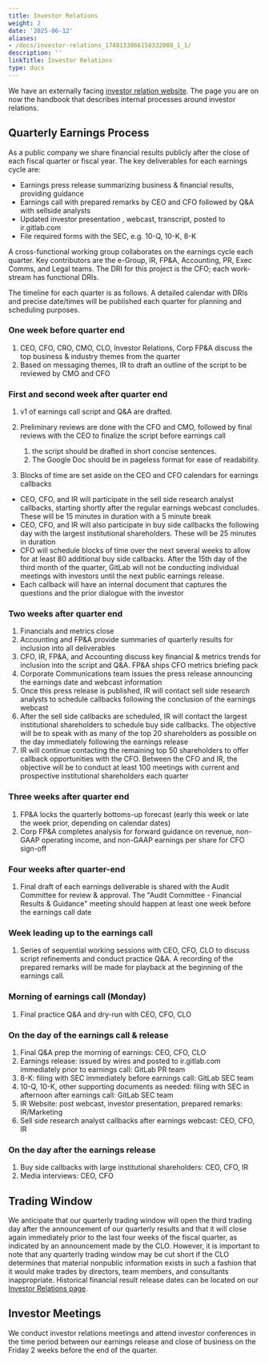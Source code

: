 ```yaml
---
title: Investor Relations
weight: 2
date: '2025-06-12'
aliases:
- /docs/investor-relations_1748133866158332008_1_1/
description: ''
linkTitle: Investor Relations
type: docs
---
```


We have an externally facing [investor relation website](https://ir.gitlab.com/).
The page you are on now the handbook that describes internal processes around investor relations.

## Quarterly Earnings Process

As a public company we share financial results publicly after the close of each fiscal quarter or fiscal year. The key deliverables for each earnings cycle are:

- Earnings press release summarizing business & financial results, providing guidance
- Earnings call with prepared remarks by CEO and CFO followed by Q&A with sellside analysts
- Updated investor presentation , webcast, transcript, posted to ir.gitlab.com
- File required forms with the SEC, e.g. 10-Q, 10-K, 8-K

A cross-functional working group collaborates on the earnings cycle each quarter. Key contributors are the e-Group, IR, FP&A, Accounting, PR, Exec Comms, and Legal teams. The DRI for this project is the CFO; each work-stream has functional DRIs.

The timeline for each quarter is as follows. A detailed calendar with DRIs and precise date/times will be published each quarter for planning and scheduling purposes.

### One week before quarter end

1. CEO, CFO, CRO, CMO, CLO, Investor Relations, Corp FP&A discuss the top business & industry themes from the quarter
1. Based on messaging themes, IR to draft an outline of the script to be reviewed by CMO and CFO

### First and second week after quarter end

1. v1 of earnings call script and Q&A are drafted.
1. Preliminary reviews are done with the CFO and CMO, followed by final reviews with the CEO to finalize the script before earnings call
    1. the script should be drafted in short concise sentences.
    1. The Google Doc should be in pageless format for ease of readability.

1. Blocks of time are set aside on the CEO and CFO calendars for earnings callbacks

- CEO, CFO, and IR will participate in the sell side research analyst callbacks, starting shortly after the regular earnings webcast concludes.  These will be 15 minutes in duration with a 5 minute break
- CEO, CFO, and IR will also participate in buy side callbacks the following day with the largest institutional shareholders.  These will be 25 minutes in duration
- CFO will schedule blocks of time over the next several weeks to allow for at least 80 additional buy side callbacks.  After the 15th day of the third month of the quarter, GitLab will not be conducting individual meetings with investors until the next public earnings release.
- Each callback will have an internal document that captures the questions and the prior dialogue with the investor

### Two weeks after quarter end

1. Financials and metrics close
1. Accounting and FP&A provide summaries of quarterly results for inclusion into all deliverables
1. CFO, IR, FP&A, and Accounting discuss key financial & metrics trends for inclusion into the script and Q&A. FP&A ships CFO metrics briefing pack
1. Corporate Communications team issues the press release announcing the earnings date and webcast information
1. Once this press release is published, IR will contact sell side research analysts to schedule callbacks following the conclusion of the earnings webcast
1. After the sell side callbacks are scheduled, IR will contact the largest institutional shareholders to schedule buy side callbacks.  The objective will be to speak with as many of the top 20 shareholders as possible on the day immediately following the earnings release
1. IR will continue contacting the remaining top 50 shareholders to offer callback opportunities with the CFO.  Between the CFO and IR, the objective will be to conduct at least 100 meetings with current and prospective institutional shareholders each quarter

### Three weeks after quarter end

1. FP&A locks the quarterly bottoms-up forecast (early this week or late the week prior, depending on calendar dates)
1. Corp FP&A completes analysis for forward guidance on revenue, non-GAAP operating income, and non-GAAP earnings per share for CFO sign-off

### Four weeks after quarter-end

1. Final draft of each earnings deliverable is shared with the Audit Committee for review & approval. The "Audit Committee - Financial Results & Guidance" meeting should happen at least one week before the earnings call date

### Week leading up to the earnings call

1. Series of sequential working sessions with CEO, CFO, CLO to discuss script refinements and conduct practice Q&A. A recording of the prepared remarks will be made for playback at the beginning of the earnings call.

### Morning of earnings call (Monday)

1. Final practice Q&A and dry-run with CEO, CFO, CLO

### On the day of the earnings call & release

1. Final Q&A prep the morning of earnings: CEO, CFO, CLO
1. Earnings release: issued by wires and posted to ir.gitlab.com immediately prior to earnings call: GitLab PR team
1. 8-K: filing with SEC immediately before earnings call: GitLab SEC team
1. 10-Q, 10-K, other supporting documents as needed: filing with SEC in afternoon after earnings call: GitLab SEC team
1. IR Website: post webcast, investor presentation, prepared remarks: IR/Marketing
1. Sell side research analyst callbacks after earnings webcast:  CEO, CFO, IR

### On the day after the earnings release

1. Buy side callbacks with large institutional shareholders:  CEO, CFO, IR
1. Media interviews:  CEO, CFO

## Trading Window

We anticipate that our quarterly trading window will open the third trading day after the
announcement of our quarterly results and that it will close again immediately prior to the last
four weeks of the fiscal quarter, as indicated by an announcement made by the CLO. However, it is
important to note that any quarterly trading window may be cut short if the CLO determines that
material nonpublic information exists in such a fashion that it would make trades by directors,
team members, and consultants inappropriate. Historical financial result release dates can be
located on our [Investor Relations page](https://ir.gitlab.com/financial-information/quarterly-results).

## Investor Meetings

We conduct investor relations meetings and attend investor conferences in the time period between our earnings release and close of business on the Friday 2 weeks before the end of the quarter.
